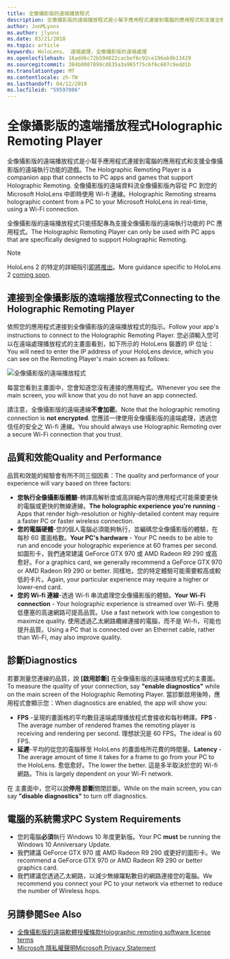 ```yaml
---
title: 全像攝影版的遠端播放程式
description: 全像攝影版的遠端播放程式是小幫手應用程式連接到電腦的應用程式和支援全像攝影版的遠端執行功能的遊戲。 全像攝影版的遠端資料流全像攝影版內容從 PC 到您的 Microsoft HoloLens 中即時使用 Wi-fi 連線。
author: JonMLyons
ms.author: jlyons
ms.date: 03/21/2018
ms.topic: article
keywords: HoloLens、 遠端處理，全像攝影版的遠端處理
ms.openlocfilehash: 16add6c72b594822cacbef6c92ce196ab9b13429
ms.sourcegitcommit: 384b0087899cd835a3a965f75c6f6c607c9edd1b
ms.translationtype: MT
ms.contentlocale: zh-TW
ms.lasthandoff: 04/12/2019
ms.locfileid: "59597086"
---
```

# <a name="holographic-remoting-player"></a><span data-ttu-id="d2f14-105">全像攝影版的遠端播放程式</span><span class="sxs-lookup"><span data-stu-id="d2f14-105">Holographic Remoting Player</span></span>

<span data-ttu-id="d2f14-106">全像攝影版的遠端播放程式是小幫手應用程式連接到電腦的應用程式和支援全像攝影版的遠端執行功能的遊戲。</span><span class="sxs-lookup"><span data-stu-id="d2f14-106">The Holographic Remoting Player is a companion app that connects to PC apps and games that support Holographic Remoting.</span></span> <span data-ttu-id="d2f14-107">全像攝影版的遠端資料流全像攝影版內容從 PC 到您的 Microsoft HoloLens 中即時使用 Wi-fi 連線。</span><span class="sxs-lookup"><span data-stu-id="d2f14-107">Holographic Remoting streams holographic content from a PC to your Microsoft HoloLens in real-time, using a Wi-Fi connection.</span></span>

<span data-ttu-id="d2f14-108">全像攝影版的遠端播放程式只能搭配專為支援全像攝影版的遠端執行功能的 PC 應用程式。</span><span class="sxs-lookup"><span data-stu-id="d2f14-108">The Holographic Remoting Player can only be used with PC apps that are specifically designed to support Holographic Remoting.</span></span>

> [!NOTE]
> <span data-ttu-id="d2f14-109">HoloLens 2 的特定的詳細指引[即將推出](index.md#news-and-notes)。</span><span class="sxs-lookup"><span data-stu-id="d2f14-109">More guidance specific to HoloLens 2 [coming soon](index.md#news-and-notes).</span></span>

## <a name="connecting-to-the-holographic-remoting-player"></a><span data-ttu-id="d2f14-110">連接到全像攝影版的遠端播放程式</span><span class="sxs-lookup"><span data-stu-id="d2f14-110">Connecting to the Holographic Remoting Player</span></span>

<span data-ttu-id="d2f14-111">依照您的應用程式連接到全像攝影版的遠端播放程式的指示。</span><span class="sxs-lookup"><span data-stu-id="d2f14-111">Follow your app's instructions to connect to the Holographic Remoting Player.</span></span> <span data-ttu-id="d2f14-112">您必須輸入您可以在遠端處理播放程式的主畫面看到，如下所示的 HoloLens 裝置的 IP 位址：</span><span class="sxs-lookup"><span data-stu-id="d2f14-112">You will need to enter the IP address of your HoloLens device, which you can see on the Remoting Player's main screen as follows:</span></span>

![全像攝影版的遠端播放程式](images/holographicremotingplayer.png)

<span data-ttu-id="d2f14-114">每當您看到主畫面中，您會知道您沒有連接的應用程式。</span><span class="sxs-lookup"><span data-stu-id="d2f14-114">Whenever you see the main screen, you will know that you do not have an app connected.</span></span>

<span data-ttu-id="d2f14-115">請注意，全像攝影版的遠端連線**不會加密**。</span><span class="sxs-lookup"><span data-stu-id="d2f14-115">Note that the holographic remoting connection is **not encrypted**.</span></span> <span data-ttu-id="d2f14-116">您應該一律使用全像攝影版的遠端處理，透過您信任的安全之 Wi-fi 連線。</span><span class="sxs-lookup"><span data-stu-id="d2f14-116">You should always use Holographic Remoting over a secure Wi-Fi connection that you trust.</span></span>

## <a name="quality-and-performance"></a><span data-ttu-id="d2f14-117">品質和效能</span><span class="sxs-lookup"><span data-stu-id="d2f14-117">Quality and Performance</span></span>

<span data-ttu-id="d2f14-118">品質和效能的經驗會有所不同三個因素：</span><span class="sxs-lookup"><span data-stu-id="d2f14-118">The quality and performance of your experience will vary based on three factors:</span></span>
* <span data-ttu-id="d2f14-119">**您執行全像攝影版體驗**-轉譯高解析度或高詳細內容的應用程式可能需要更快的電腦或更快的無線連線。</span><span class="sxs-lookup"><span data-stu-id="d2f14-119">**The holographic experience you're running** - Apps that render high-resolution or highly-detailed content may require a faster PC or faster wireless connection.</span></span>
* <span data-ttu-id="d2f14-120">**您的電腦硬體**-您的個人電腦必須能夠執行，並編碼您全像攝影版的體驗，在每秒 60 畫面格數。</span><span class="sxs-lookup"><span data-stu-id="d2f14-120">**Your PC's hardware** - Your PC needs to be able to run and encode your holographic experience at 60 frames per second.</span></span> <span data-ttu-id="d2f14-121">如圖形卡，我們通常建議 GeForce GTX 970 或 AMD Radeon R9 290 或高愈好。</span><span class="sxs-lookup"><span data-stu-id="d2f14-121">For a graphics card, we generally recommend a GeForce GTX 970 or AMD Radeon R9 290 or better.</span></span> <span data-ttu-id="d2f14-122">同樣地，您的特定體驗可能需要較高或較低的卡片。</span><span class="sxs-lookup"><span data-stu-id="d2f14-122">Again, your particular experience may require a higher or lower-end card.</span></span>
* <span data-ttu-id="d2f14-123">**您的 Wi-fi 連線**-透過 Wi-fi 串流處理您全像攝影版的體驗。</span><span class="sxs-lookup"><span data-stu-id="d2f14-123">**Your Wi-Fi connection** - Your holographic experience is streamed over Wi-Fi.</span></span> <span data-ttu-id="d2f14-124">使用低壅塞的高速網路可提高品質。</span><span class="sxs-lookup"><span data-stu-id="d2f14-124">Use a fast network with low congestion to maximize quality.</span></span> <span data-ttu-id="d2f14-125">使用透過乙太網路纜線連接的電腦，而不是 Wi-fi，可能也提升品質。</span><span class="sxs-lookup"><span data-stu-id="d2f14-125">Using a PC that is connected over an Ethernet cable, rather than Wi-Fi, may also improve quality.</span></span>

## <a name="diagnostics"></a><span data-ttu-id="d2f14-126">診斷</span><span class="sxs-lookup"><span data-stu-id="d2f14-126">Diagnostics</span></span>

<span data-ttu-id="d2f14-127">若要測量您連線的品質，說 **[啟用診斷]** 在全像攝影版的遠端播放程式的主畫面。</span><span class="sxs-lookup"><span data-stu-id="d2f14-127">To measure the quality of your connection, say **"enable diagnostics"** while on the main screen of the Holographic Remoting Player.</span></span> <span data-ttu-id="d2f14-128">當診斷啟用後時，應用程式會顯示您：</span><span class="sxs-lookup"><span data-stu-id="d2f14-128">When diagnostics are enabled, the app will show you:</span></span>
* <span data-ttu-id="d2f14-129">**FPS** -呈現的畫面格的平均數目遠端處理播放程式會接收和每秒轉譯。</span><span class="sxs-lookup"><span data-stu-id="d2f14-129">**FPS** - The average number of rendered frames the remoting player is receiving and rendering per second.</span></span> <span data-ttu-id="d2f14-130">理想狀況是 60 FPS。</span><span class="sxs-lookup"><span data-stu-id="d2f14-130">The ideal is 60 FPS.</span></span>
* <span data-ttu-id="d2f14-131">**延遲**-平均的從您的電腦移至 HoloLens 的畫面格所花費的時間量。</span><span class="sxs-lookup"><span data-stu-id="d2f14-131">**Latency** - The average amount of time it takes for a frame to go from your PC to the HoloLens.</span></span> <span data-ttu-id="d2f14-132">愈低愈好。</span><span class="sxs-lookup"><span data-stu-id="d2f14-132">The lower the better.</span></span> <span data-ttu-id="d2f14-133">這是多半取決於您的 Wi-fi 網路。</span><span class="sxs-lookup"><span data-stu-id="d2f14-133">This is largely dependent on your Wi-Fi network.</span></span>

<span data-ttu-id="d2f14-134">在 主畫面中，您可以說**停用 診斷**關閉診斷。</span><span class="sxs-lookup"><span data-stu-id="d2f14-134">While on the main screen, you can say **"disable diagnostics"** to turn off diagnostics.</span></span>

## <a name="pc-system-requirements"></a><span data-ttu-id="d2f14-135">電腦的系統需求</span><span class="sxs-lookup"><span data-stu-id="d2f14-135">PC System Requirements</span></span>
* <span data-ttu-id="d2f14-136">您的電腦**必須**執行 Windows 10 年度更新版。</span><span class="sxs-lookup"><span data-stu-id="d2f14-136">Your PC **must** be running the Windows 10 Anniversary Update.</span></span>
* <span data-ttu-id="d2f14-137">我們建議 GeForce GTX 970 或 AMD Radeon R9 290 或更好的圖形卡。</span><span class="sxs-lookup"><span data-stu-id="d2f14-137">We recommend a GeForce GTX 970 or AMD Radeon R9 290 or better graphics card.</span></span>
* <span data-ttu-id="d2f14-138">我們建議您透過乙太網路，以減少無線躍點數目的網路連接您的電腦。</span><span class="sxs-lookup"><span data-stu-id="d2f14-138">We recommend you connect your PC to your network via ethernet to reduce the number of Wireless hops.</span></span>

## <a name="see-also"></a><span data-ttu-id="d2f14-139">另請參閱</span><span class="sxs-lookup"><span data-stu-id="d2f14-139">See Also</span></span>
* [<span data-ttu-id="d2f14-140">全像攝影版的遠端軟體授權條款</span><span class="sxs-lookup"><span data-stu-id="d2f14-140">Holographic remoting software license terms</span></span>](microsoft-holographic-remoting-software-license-terms.md)
* [<span data-ttu-id="d2f14-141">Microsoft 隱私權聲明</span><span class="sxs-lookup"><span data-stu-id="d2f14-141">Microsoft Privacy Statement</span></span>](https://go.microsoft.com/fwlink/?LinkId=521839)
